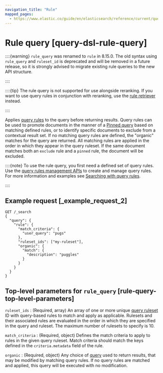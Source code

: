```yaml
---
navigation_title: "Rule"
mapped_pages:
  - https://www.elastic.co/guide/en/elasticsearch/reference/current/query-dsl-rule-query.html
---
```


# Rule query [query-dsl-rule-query]


::::{warning}
`rule_query` was renamed to `rule` in 8.15.0. The old syntax using `rule_query` and `ruleset_id` is deprecated and will be removed in a future release, so it is strongly advised to migrate existing rule queries to the new API structure.

::::


::::{tip}
The rule query is not supported for use alongside reranking. If you want to use query rules in conjunction with reranking, use the [rule retriever](/reference/elasticsearch/rest-apis/retrievers/rule-retriever.md) instead.

::::


Applies [query rules](https://www.elastic.co/docs/api/doc/elasticsearch/group/endpoint-query_rules) to the query before returning results. Query rules can be used to promote documents in the manner of a [Pinned query](/reference/query-languages/query-dsl/query-dsl-pinned-query.md) based on matching defined rules, or to identify specific documents to exclude from a contextual result set. If no matching query rules are defined, the "organic" matches for the query are returned. All matching rules are applied in the order in which they appear in the query ruleset. If the same document matches both an `exclude` rule and a `pinned` rule, the document will be excluded.

::::{note}
To use the rule query, you first need a defined set of query rules. Use the [query rules management APIs](https://www.elastic.co/docs/api/doc/elasticsearch/group/endpoint-query_rules) to create and manage query rules. For more information and examples see [Searching with query rules](/reference/elasticsearch/rest-apis/searching-with-query-rules.md).

::::


## Example request [_example_request_2]

<!--
```console
PUT _query_rules/my-ruleset
{
  "rules": [
    {
      "rule_id": "my-rule1",
      "type": "pinned",
      "criteria": [
        {
          "type": "exact",
          "metadata": "user_query",
          "values": ["puggles"]
        }
      ],
      "actions": {
        "ids": [ "id1" ]
      }
    }
  ]
}
```
% TESTSETUP

```console
DELETE _query_rules/my-ruleset
```
% TEARDOWN
-->
```console
GET /_search
{
  "query": {
    "rule": {
      "match_criteria": {
        "user_query": "pugs"
      },
      "ruleset_ids": ["my-ruleset"],
      "organic": {
        "match": {
          "description": "puggles"
        }
      }
    }
  }
}
```


## Top-level parameters for `rule_query` [rule-query-top-level-parameters]

`ruleset_ids`
:   (Required, array) An array of one or more unique [query ruleset](https://www.elastic.co/docs/api/doc/elasticsearch/group/endpoint-query_rules) ID with query-based rules to match and apply as applicable. Rulesets and their associated rules are evaluated in the order in which they are specified in the query and ruleset. The maximum number of rulesets to specify is 10.

`match_criteria`
:   (Required, object) Defines the match criteria to apply to rules in the given query ruleset. Match criteria should match the keys defined in the `criteria.metadata` field of the rule.

`organic`
:   (Required, object) Any choice of [query](/reference/query-languages/querydsl.md) used to return results, that may be modified by matching query rules. If no query rules are matched and applied, this query will be executed with no modification.


